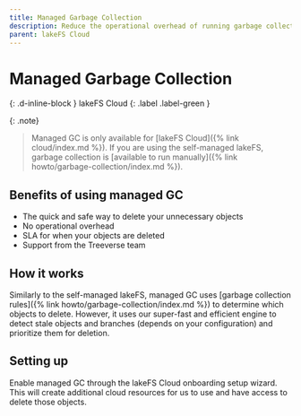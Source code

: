 ```yaml
---
title: Managed Garbage Collection
description: Reduce the operational overhead of running garbage collection manually.
parent: lakeFS Cloud
---
```


# Managed Garbage Collection
{: .d-inline-block }
lakeFS Cloud
{: .label .label-green }

{: .note}
> Managed GC is only available for [lakeFS Cloud]({% link cloud/index.md %}). If you are using the self-managed lakeFS, garbage collection is [available to run manually]({% link howto/garbage-collection/index.md %}).

## Benefits of using managed GC
* The quick and safe way to delete your unnecessary objects
* No operational overhead
* SLA for when your objects are deleted
* Support from the Treeverse team

## How it works
Similarly to the self-managed lakeFS, managed GC uses [garbage collection rules]({% link howto/garbage-collection/index.md %}) to determine which objects to delete.
However, it uses our super-fast and efficient engine to detect stale objects and branches (depends on your configuration) and prioritize them for deletion.

## Setting up
Enable managed GC through the lakeFS Cloud onboarding setup wizard.
This will create additional cloud resources for us to use and have access to delete those objects.
